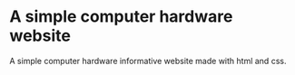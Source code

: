 # A simple computer hardware website
A simple computer hardware informative website made with html and css.

